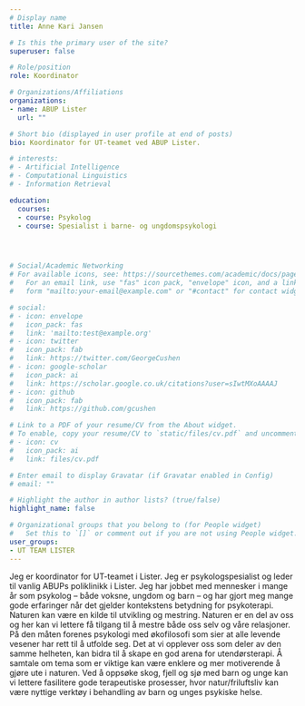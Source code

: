 ```yaml
---
# Display name
title: Anne Kari Jansen

# Is this the primary user of the site?
superuser: false

# Role/position
role: Koordinator

# Organizations/Affiliations
organizations:
- name: ABUP Lister
  url: ""

# Short bio (displayed in user profile at end of posts)
bio: Koordinator for UT-teamet ved ABUP Lister.

# interests:
# - Artificial Intelligence
# - Computational Linguistics
# - Information Retrieval

education:
  courses:
  - course: Psykolog
  - course: Spesialist i barne- og ungdomspsykologi




# Social/Academic Networking
# For available icons, see: https://sourcethemes.com/academic/docs/page-builder/#icons
#   For an email link, use "fas" icon pack, "envelope" icon, and a link in the
#   form "mailto:your-email@example.com" or "#contact" for contact widget.

# social:
# - icon: envelope
#   icon_pack: fas
#   link: 'mailto:test@example.org'
# - icon: twitter
#   icon_pack: fab
#   link: https://twitter.com/GeorgeCushen
# - icon: google-scholar
#   icon_pack: ai
#   link: https://scholar.google.co.uk/citations?user=sIwtMXoAAAAJ
# - icon: github
#   icon_pack: fab
#   link: https://github.com/gcushen

# Link to a PDF of your resume/CV from the About widget.
# To enable, copy your resume/CV to `static/files/cv.pdf` and uncomment the lines below.
# - icon: cv
#   icon_pack: ai
#   link: files/cv.pdf

# Enter email to display Gravatar (if Gravatar enabled in Config)
# email: ""

# Highlight the author in author lists? (true/false)
highlight_name: false

# Organizational groups that you belong to (for People widget)
#   Set this to `[]` or comment out if you are not using People widget.
user_groups:
- UT TEAM LISTER
---
```


Jeg er koordinator for UT-teamet i Lister. Jeg er psykologspesialist og leder til vanlig ABUPs poliklinikk i Lister. Jeg har jobbet med mennesker i mange år som psykolog – både voksne, ungdom og barn – og har gjort meg mange gode erfaringer når det gjelder kontekstens betydning for psykoterapi. Naturen kan være en kilde til utvikling og mestring. Naturen er en del av oss og her kan vi lettere få tilgang til å mestre både oss selv og våre relasjoner. På den måten forenes psykologi med økofilosofi som sier at alle levende vesener har rett til å utfolde seg. Det at vi opplever oss som deler av den samme helheten, kan bidra til å skape en god arena for utendørsterapi. Å samtale om tema som er viktige kan være enklere og mer motiverende å gjøre ute i naturen. Ved å oppsøke skog, fjell og sjø med barn og unge kan vi lettere fasilitere gode terapeutiske prosesser, hvor natur/friluftsliv kan være nyttige verktøy i behandling av barn og unges psykiske helse.